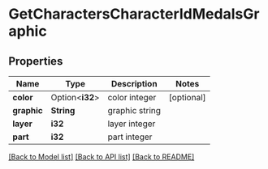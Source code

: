 # GetCharactersCharacterIdMedalsGraphic

## Properties

Name | Type | Description | Notes
------------ | ------------- | ------------- | -------------
**color** | Option<**i32**> | color integer | [optional]
**graphic** | **String** | graphic string | 
**layer** | **i32** | layer integer | 
**part** | **i32** | part integer | 

[[Back to Model list]](../README.md#documentation-for-models) [[Back to API list]](../README.md#documentation-for-api-endpoints) [[Back to README]](../README.md)


